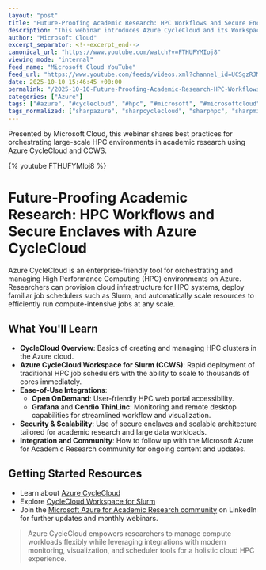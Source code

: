 ```yaml
---
layout: "post"
title: "Future-Proofing Academic Research: HPC Workflows and Secure Enclaves with Azure CycleCloud"
description: "This webinar introduces Azure CycleCloud and its Workspace for Slurm (CCWS), demonstrating how researchers can orchestrate and manage scalable High Performance Computing (HPC) environments on Azure. The session covers provisioning infrastructure, deploying HPC schedulers, auto-scaling compute environments, and integrating tools like Open OnDemand, Grafana, and Cendio ThinLinc for academic research workflows."
author: "Microsoft Cloud"
excerpt_separator: <!--excerpt_end-->
canonical_url: "https://www.youtube.com/watch?v=FTHUFYMIoj8"
viewing_mode: "internal"
feed_name: "Microsoft Cloud YouTube"
feed_url: "https://www.youtube.com/feeds/videos.xml?channel_id=UCSgzRJMqIiCNtoM6Q7Q9Lqw"
date: 2025-10-10 15:46:45 +00:00
permalink: "/2025-10-10-Future-Proofing-Academic-Research-HPC-Workflows-and-Secure-Enclaves-with-Azure-CycleCloud.html"
categories: ["Azure"]
tags: ["#azure", "#cyclecloud", "#hpc", "#microsoft", "#microsoftcloud", "Academic Research", "Auto Scaling", "Azure", "Azure CycleCloud", "CCWS", "Cloud Computing", "Cloud Orchestration", "Grafana", "High Performance Computing", "HPC", "Infrastructure Provisioning", "Microsoft Azure", "Open OnDemand", "Scheduler Integration", "Slurm", "ThinLinc", "Videos"]
tags_normalized: ["sharpazure", "sharpcyclecloud", "sharphpc", "sharpmicrosoft", "sharpmicrosoftcloud", "academic research", "auto scaling", "azure", "azure cyclecloud", "ccws", "cloud computing", "cloud orchestration", "grafana", "high performance computing", "hpc", "infrastructure provisioning", "microsoft azure", "open ondemand", "scheduler integration", "slurm", "thinlinc", "videos"]
---
```


Presented by Microsoft Cloud, this webinar shares best practices for orchestrating large-scale HPC environments in academic research using Azure CycleCloud and CCWS.<!--excerpt_end-->

{% youtube FTHUFYMIoj8 %}

# Future-Proofing Academic Research: HPC Workflows and Secure Enclaves with Azure CycleCloud

Azure CycleCloud is an enterprise-friendly tool for orchestrating and managing High Performance Computing (HPC) environments on Azure. Researchers can provision cloud infrastructure for HPC systems, deploy familiar job schedulers such as Slurm, and automatically scale resources to efficiently run compute-intensive jobs at any scale.

## What You'll Learn

- **CycleCloud Overview**: Basics of creating and managing HPC clusters in the Azure cloud.
- **Azure CycleCloud Workspace for Slurm (CCWS)**: Rapid deployment of traditional HPC job schedulers with the ability to scale to thousands of cores immediately.
- **Ease-of-Use Integrations**:
  - **Open OnDemand**: User-friendly HPC web portal accessibility.
  - **Grafana** and **Cendio ThinLinc**: Monitoring and remote desktop capabilities for streamlined workflow and visualization.
- **Security & Scalability**: Use of secure enclaves and scalable architecture tailored for academic research and large data workloads.
- **Integration and Community**: How to follow up with the Microsoft Azure for Academic Research community for ongoing content and updates.

## Getting Started Resources

- Learn about [Azure CycleCloud](https://learn.microsoft.com/en-us/azure/cyclecloud/)
- Explore [CycleCloud Workspace for Slurm](https://learn.microsoft.com/en-us/azure/cyclecloud/cyclecloud-slurm/)
- Join the [Microsoft Azure for Academic Research community](https://msft.it/6050sLhro) on LinkedIn for further updates and monthly webinars.

> Azure CycleCloud empowers researchers to manage compute workloads flexibly while leveraging integrations with modern monitoring, visualization, and scheduler tools for a holistic cloud HPC experience.
